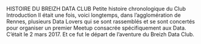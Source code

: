 HISTOIRE DU BREIZH DATA CLUB
Petite histoire chronologique du Club
Introduction
Il était une fois, voici longtemps, dans l’agglomération de Rennes, plusieurs Data Lovers qui se sont rassemblés et se sont concertés pour organiser un premier Meetup consacrée spécifiquement aux Data. C’était le 2 mars 2017. Et ce fut le départ de l’aventure du Breizh Data Club.

